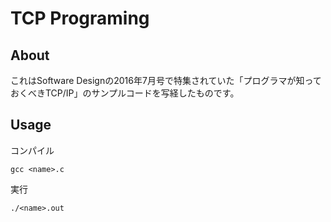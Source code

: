 # TCP Programing

## About

これはSoftware Designの2016年7月号で特集されていた「プログラマが知っておくべきTCP/IP」のサンプルコードを写経したものです。

## Usage

コンパイル

```
gcc <name>.c
```

実行

```
./<name>.out
```
